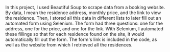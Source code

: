 In this project, I used Beautiful Soup to scrape data from a booking website. 
By data, I mean the residence address, monthly price, and the link to view the residence. 
Then, I stored all this data in different lists to later fill out an automated form using Selenium. 
The form had three questions: one for the address, one for the price, and one for the link. 
With Selenium, I automated these fillings so that for each residence found on the site, it would automatically fill out the form. 
The form's link is included in the code, as well as the website from which I retrieved all the residences.
